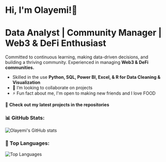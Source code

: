 # Hi, I'm Olayemi!👋
# Data Analyst | Community Manager | Web3 & DeFi Enthusiast 

Committed to continuous learning, making data-driven decisions, and building a thriving community. 
Experienced in managing **Web3 & DeFi communities.**
- Skilled in the use **Python, SQL, Power BI, Excel, & R for Data Cleaning & Visualization**
- 💞️ I’m looking to collaborate on projects
- ⚡ Fun fact about me, I'm open to making new friends and I love FOOD
  
🚀 **Check out my latest projects in the repositories** 
### 📊 GitHub Stats:
![Olayemi's GitHub stats](https://github-readme-stats.vercel.app/api?username=theOlayems&show_icons=true&theme=radical)

### 🚀 Top Languages:
![Top Languages](https://github-readme-stats.vercel.app/api/top-langs/?username=theOlayems&layout=compact&theme=radical)


<!---
theOlayems/theOlayems is a ✨ special ✨ repository because its `README.md` (this file) appears on your GitHub profile.
You can click the Preview link to take a look at your changes.
--->
